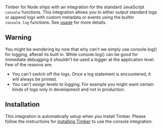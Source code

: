 Timber for Node ships with an integration for the standard JavaScript `console` functions. This integration allows you to either output standard logs or append logs with custom metadata or events using the builtin `console.log` functions. See [usage](../usage) for more details.


## Warning
You might be wondering by now that why can't we simply use console.log() for logging, afterall its built in. While console.log() can be good for immediate debugging it shouldn't be used a logger at the application level. Few of the reasons are:

* You can't switch off the logs. Once a log statement is encountered, it will always be printed.
* You can't assign levels to logging. For example you might want certain kinds of logs only in development and not in production.

## Installation

This integration is automatically setup when you install Timber. Please follow the instructions for [installing Timber](../installation) to use the console integration.
